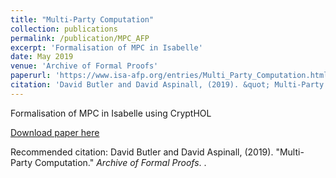 ```yaml
---
title: "Multi-Party Computation"
collection: publications
permalink: /publication/MPC_AFP
excerpt: 'Formalisation of MPC in Isabelle'
date: May 2019
venue: 'Archive of Formal Proofs'
paperurl: 'https://www.isa-afp.org/entries/Multi_Party_Computation.html'
citation: 'David Butler and David Aspinall, (2019). &quot; Multi-Party Computation .&quot; <i>Archive of Formal Proofs</i>..'
---
```

Formalisation of MPC in Isabelle using CryptHOL

[Download paper here](https://www.isa-afp.org/entries/Multi_Party_Computation.html)

Recommended citation: David Butler and David Aspinall, (2019). "Multi-Party Computation." <i>Archive of Formal Proofs</i>. .
